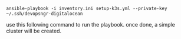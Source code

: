 

```
ansible-playbook -i inventory.ini setup-k3s.yml --private-key ~/.ssh/devopsngr-digitalocean
```

use this following command to run the playbook. once done, a simple cluster will be created.